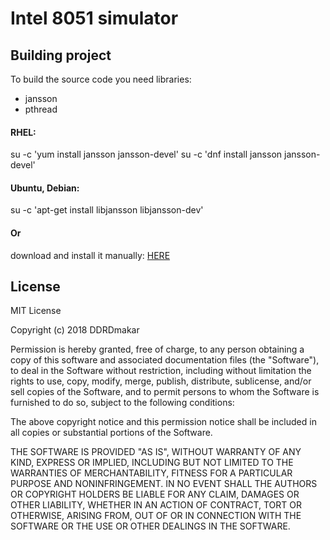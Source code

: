 # Intel 8051 simulator

## Building project

To build the source code you need libraries:
- jansson
- pthread

#### RHEL:
su -c 'yum install jansson jansson-devel'
su -c 'dnf install jansson jansson-devel'

#### Ubuntu, Debian: 
su -c 'apt-get install libjansson libjansson-dev'

#### Or
download and install it manually: [HERE](https://github.com/akheron/jansson)


## License
MIT License

Copyright (c) 2018 DDRDmakar

Permission is hereby granted, free of charge, to any person obtaining a copy
of this software and associated documentation files (the "Software"), to deal
in the Software without restriction, including without limitation the rights
to use, copy, modify, merge, publish, distribute, sublicense, and/or sell
copies of the Software, and to permit persons to whom the Software is
furnished to do so, subject to the following conditions:

The above copyright notice and this permission notice shall be included in all
copies or substantial portions of the Software.

THE SOFTWARE IS PROVIDED "AS IS", WITHOUT WARRANTY OF ANY KIND, EXPRESS OR
IMPLIED, INCLUDING BUT NOT LIMITED TO THE WARRANTIES OF MERCHANTABILITY,
FITNESS FOR A PARTICULAR PURPOSE AND NONINFRINGEMENT. IN NO EVENT SHALL THE
AUTHORS OR COPYRIGHT HOLDERS BE LIABLE FOR ANY CLAIM, DAMAGES OR OTHER
LIABILITY, WHETHER IN AN ACTION OF CONTRACT, TORT OR OTHERWISE, ARISING FROM,
OUT OF OR IN CONNECTION WITH THE SOFTWARE OR THE USE OR OTHER DEALINGS IN THE
SOFTWARE.
